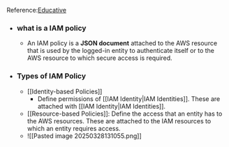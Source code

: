 Reference:[Educative](https://www.educative.io/courses/aws-solutions-architect-associate/iam-policies) 
* ### what is a IAM policy
	* An IAM policy is a **JSON document** attached to the AWS resource that is used by the logged-in entity to authenticate itself or to the AWS resource to which secure access is required.
* ### Types of IAM Policy
	* [[Identity-based Policies]]
		* Define permissions of [[IAM Identity|IAM Identities]]. These are attached with [[IAM Identity|IAM Identities]].
	* [[Resource-based Policies]]: Define the access that an entity has to the AWS resources. These are attached to the IAM resources to which an entity requires access.
	* ![[Pasted image 20250328131055.png]]